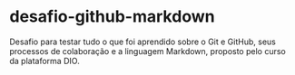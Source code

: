 # desafio-github-markdown
Desafio para testar tudo o que foi aprendido sobre o Git e GitHub, seus processos de colaboração e a linguagem Markdown, proposto pelo curso da plataforma DIO.
